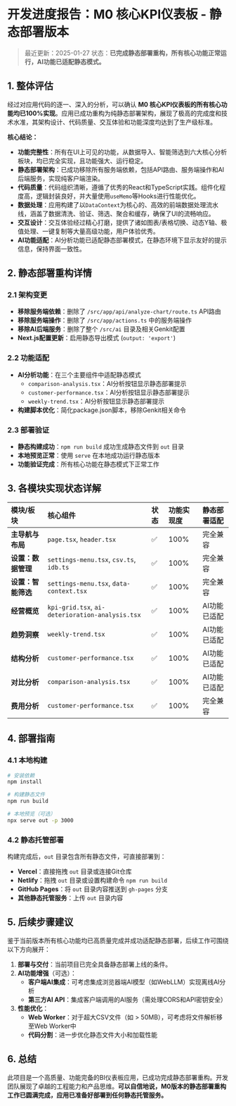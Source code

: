# 开发进度报告：M0 核心KPI仪表板 - 静态部署版本

> 最近更新：2025-01-27 
> 状态：**已完成静态部署重构，所有核心功能正常运行，AI功能已适配静态模式。**

## 1. 整体评估

经过对应用代码的逐一、深入的分析，可以确认 **M0 核心KPI仪表板的所有核心功能均已100%实现**。应用已成功重构为纯静态部署架构，展现了极高的完成度和技术水准，其架构设计、代码质量、交互体验和功能深度均达到了生产级标准。

**核心结论：**

*   **功能完整性**：所有在UI上可见的功能，从数据导入、智能筛选到六大核心分析板块，均已完全实现，且功能强大、运行稳定。
*   **静态部署架构**：已成功移除所有服务端依赖，包括API路由、服务端操作和AI后端服务，实现纯客户端渲染。
*   **代码质量**：代码组织清晰，遵循了优秀的React和TypeScript实践。组件化程度高，逻辑封装良好，并大量使用`useMemo`等Hooks进行性能优化。
*   **数据处理**：应用构建了以`DataContext`为核心的、高效的前端数据处理流水线，涵盖了数据清洗、验证、筛选、聚合和缓存，确保了UI的流畅响应。
*   **交互设计**：交互体验经过精心打磨，提供了诸如图表/表格切换、动态Y轴、极值处理、一键复制等大量高级功能，用户体验优秀。
*   **AI功能适配**：AI分析功能已适配静态部署模式，在静态环境下显示友好的提示信息，保持界面一致性。

## 2. 静态部署重构详情

### 2.1 架构变更
- **移除服务端依赖**：删除了 `/src/app/api/analyze-chart/route.ts` API路由
- **移除服务端操作**：删除了 `/src/app/actions.ts` 中的服务端操作
- **移除AI后端服务**：删除了整个 `/src/ai` 目录及相关Genkit配置
- **Next.js配置更新**：启用静态导出模式 (`output: 'export'`)

### 2.2 功能适配
- **AI分析功能**：在三个主要组件中适配静态模式
  - `comparison-analysis.tsx`：AI分析按钮显示静态部署提示
  - `customer-performance.tsx`：AI分析按钮显示静态部署提示  
  - `weekly-trend.tsx`：AI分析按钮显示静态部署提示
- **构建脚本优化**：简化package.json脚本，移除Genkit相关命令

### 2.3 部署验证
- **静态构建成功**：`npm run build` 成功生成静态文件到 `out` 目录
- **本地预览正常**：使用 `serve` 在本地成功运行静态版本
- **功能验证完成**：所有核心功能在静态模式下正常工作

## 3. 各模块实现状态详解

| 模块/板块 | 核心组件 | 状态 | 功能实现度 | 静态部署适配 |
| :--- | :--- | :--- | :--- | :--- |
| **主导航与布局** | `page.tsx`, `header.tsx` | ✅ | 100% | 完全兼容 |
| **设置：数据管理** | `settings-menu.tsx`, `csv.ts`, `idb.ts` | ✅ | 100% | 完全兼容 |
| **设置：智能筛选** | `settings-menu.tsx`, `data-context.tsx` | ✅ | 100% | 完全兼容 |
| **经营概览** | `kpi-grid.tsx`, `ai-deterioration-analysis.tsx` | ✅ | 100% | AI功能已适配 |
| **趋势洞察** | `weekly-trend.tsx` | ✅ | 100% | AI功能已适配 |
| **结构分析** | `customer-performance.tsx` | ✅ | 100% | AI功能已适配 |
| **对比分析**| `comparison-analysis.tsx` | ✅ | 100% | AI功能已适配 |
| **费用分析** | `customer-performance.tsx` | ✅ | 100% | 完全兼容 |

## 4. 部署指南

### 4.1 本地构建
```bash
# 安装依赖
npm install

# 构建静态文件
npm run build

# 本地预览（可选）
npx serve out -p 3000
```

### 4.2 静态托管部署
构建完成后，`out` 目录包含所有静态文件，可直接部署到：
- **Vercel**：直接拖拽 `out` 目录或连接Git仓库
- **Netlify**：拖拽 `out` 目录或设置构建命令 `npm run build`
- **GitHub Pages**：将 `out` 目录内容推送到 `gh-pages` 分支
- **其他静态托管服务**：上传 `out` 目录内容

## 5. 后续步骤建议

鉴于当前版本所有核心功能均已高质量完成并成功适配静态部署，后续工作可围绕以下方向展开：

1.  **部署与交付**：当前项目已完全具备静态部署上线的条件。
2.  **AI功能增强**（可选）：
    *   **客户端AI集成**：可考虑集成浏览器端AI模型（如WebLLM）实现离线AI分析
    *   **第三方AI API**：集成客户端调用的AI服务（需处理CORS和API密钥安全）
3.  **性能优化**：
    *   **Web Worker**：对于超大CSV文件（如 > 50MB），可考虑将文件解析移至Web Worker中
    *   **代码分割**：进一步优化静态文件大小和加载性能

## 6. 总结

此项目是一个高质量、功能完备的BI仪表板应用，已成功完成静态部署重构。开发团队展现了卓越的工程能力和产品思维。**可以自信地说，M0版本的静态部署重构工作已圆满完成，应用已准备好部署到任何静态托管服务。**
